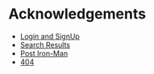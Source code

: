 # Acknowledgements

 - [Login and SignUp ](https://demo-ud.netlify.app/)
 - [Search Results](https://github.com/matiassingers/awesome-readme)
 - [Post Iron-Man](https://bulldogjob.com/news/449-how-to-write-a-good-readme-for-your-github-project)
 - [404](https://bulldogjob.com/news/449-how-to-write-a-good-readme-for-your-github-project)





